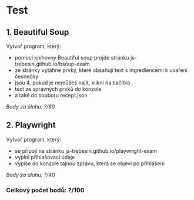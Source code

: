 # Test
## 1. Beautiful Soup
Vytvoř program, který:
- pomocí knihovny Beautiful soup projde stránku js-trebesin.github.io/bsoup-exam
- ze stránky vytáhne prvky, které obsahují text s ingrediencemi k uvaření česnečky 
- jsou 4, pokud je nemůžeš najít, klikni na tlačítko
- text ze správných prvků do konzole
- a také do souboru recept.json

*Body za úlohu: ?/60*


## 2. Playwright
Vytvoř program, který:
- se připojí na stránku js-trebesin.github.io/playwright-exam
- vyplní přihlašovací údaje
- vypíše do konzole tajnou zprávu, která se objeví po přihlášení

*Body za úlohu: ?/40*


### Celkový počet bodů: ?/100
